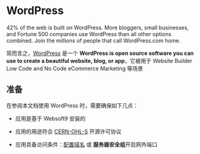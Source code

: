 # WordPress

42% of the web is built on WordPress. More bloggers, small businesses, and Fortune 500 companies use WordPress than all other options combined. Join the millions of people that call WordPress.com home.

简而言之，[WordPress](https://wordpress.com/) 是一个 **WordPress is open source software you can use to create a beautiful website, blog, or app**，它被用于 Website Builder Low Code and No Code eCommerce Marketing  等场景



## 准备

在参阅本文档使用 WordPress 时，需要确保如下几点：

- 应用是基于 Websoft9 安装的

- 应用的用途符合 [CERN-OHL-S](https://opensource.org/CERN-OHL-S) 开源许可协议

- 应用具备访问条件：[配置域名](./guide/appsetdomain) 或 **服务器安全组**开启网外端口